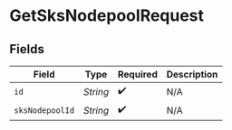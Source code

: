 # GetSksNodepoolRequest


## Fields

| Field              | Type               | Required           | Description        |
| ------------------ | ------------------ | ------------------ | ------------------ |
| `id`               | *String*           | :heavy_check_mark: | N/A                |
| `sksNodepoolId`    | *String*           | :heavy_check_mark: | N/A                |